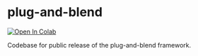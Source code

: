 # plug-and-blend

<a href="https://colab.research.google.com/github/xxbidiao/plug-and-blend/blob/main/blending_generation_demo_colab.ipynb">
  <img src="https://colab.research.google.com/assets/colab-badge.svg" alt="Open In Colab"/>
</a>

Codebase for public release of the plug-and-blend framework.
